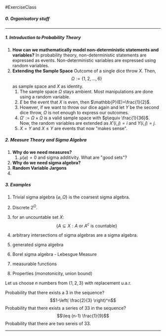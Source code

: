 #ExerciseClass

##### 0. Organisatory stuff

---
##### 1. Introduction to Probability Theory
1. **How can we mathematically model non-deterministic statements and variables?**
   In probability theory, non-deterministic statements are expressed as events. Non-deterministic variables are expressed using random variables. 
2. **Extending the Sample Space**
   Outcome of a single dice throw $X$. Then, $$\Omega:=\{ 1,2,\dots,6 \}$$as sample space and $X$ as identity. 
	1. The sample space $\Omega$ stays ambient. Most manipulations are done using a random variable.
	2. $E$ be the event that $X$ is even, then $\mathbb{P}(E)=\frac{1}{2}$. 
	3. However, if we want to throw our dice again and let $Y$ be the second dice throw, $\Omega$ is not enough to express our outcomes.
	4. $\Omega':=\Omega \times\Omega$ is a valid sample space with $p\equiv \frac{1}{36}$. Now, the random variables are extended as $X'(i,j)=i$ and $Y(i,j)=j$.
	5. $X=Y$ and $X\leq Y$ are events that now "makes sense".

##### 2. Measure Theory and Sigma Algebra
1. **Why do we need measures?**
	1. $\mu(\varnothing)=0$ and sigma additivity. What are "good sets"?
2. **Why do we need sigma algebra?**
3. **Random Variable Jargons**
4. 
	

##### 3. Examples
1. Trivial sigma algebra $\{ \varnothing,\Omega \}$ is the coarsest sigma algebra.
2. Discrete $2^\Omega$. 
3. for an uncountable set $X$: $$\{ A\subseteq X:A \text{ or }A^c\text{ is countable} \}$$
4. arbitrary intersections of sigma algebras are a sigma algebra.
5. generated sigma algebra
6. Borel sigma algebra - Lebesgue Measure

7. measurable functions

8. Properties (monotonicity, union bound)

Let us choose $n$ numbers from $\{ 1,2,3 \}$ with replacement u.a.r. 

Probability that there exists a $3$ in the sequence? $$1-\left( \frac{2}{3} \right)^n$$
Probability that there exists a series of 33 in the sequence? $$\leq (n-1) \frac{1}{9}$$
Probability that there are two sereis of 33. 


---

